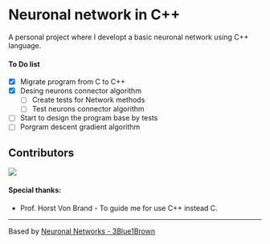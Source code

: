 
# Neuronal network in C++

A personal project where I developt a basic neuronal network using C++ language.

#### To Do list

- [x] Migrate program from C to C++
- [x] Desing neurons connector algorithm
    - [ ] Create tests for Network methods
    - [ ] Test neurons connector algorithm
- [ ] Start to design the program base by tests
- [ ] Porgram descent gradient algorithm

## Contributors
<a href="https://github.com/uwo-o/Neuronal-Network-C/graphs/contributors">
<img src="https://contrib.rocks/image?repo=uwo-o/Neuronal-Network-C" />
</a>

#### Special thanks:
- Prof. Horst Von Brand - To guide me for use C++ instead C.

---
Based by [Neuronal Networks - 3Blue1Brown](https://www.youtube.com/watch?v=aircAruvnKk&list=PLZHQObOWTQDNU6R1_67000Dx_ZCJB-3pi&ab_channel=3Blue1Brown)
